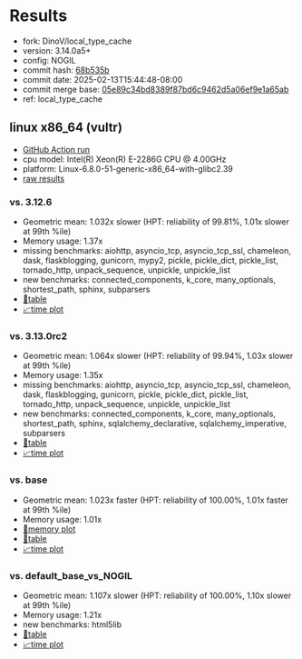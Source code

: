 # Results

- fork: DinoV/local_type_cache
- version: 3.14.0a5+
- config: NOGIL
- commit hash: [68b535b](https://github.com/DinoV/cpython/commit/68b535b)
- commit date: 2025-02-13T15:44:48-08:00
- commit merge base: [05e89c34bd8389f87bd6c9462d5a06ef9e1a65ab](https://github.com/python/cpython/commit/05e89c34bd8389f87bd6c9462d5a06ef9e1a65ab)
- ref: local_type_cache

## linux x86_64 (vultr)

- [GitHub Action run](https://github.com/facebookexperimental/free-threading-benchmarking/actions/runs/13319304595)
- cpu model: Intel(R) Xeon(R) E-2286G CPU @ 4.00GHz
- platform: Linux-6.8.0-51-generic-x86_64-with-glibc2.39
- [raw results](bm-20250213-vultr-x86_64-DinoV-local_type_cache-3.14.0a5%2B-68b535b.json)

### vs. 3.12.6

- Geometric mean: 1.032x slower (HPT: reliability of 99.81%, 1.01x slower at 99th %ile)
- Memory usage: 1.37x
- missing benchmarks: aiohttp, asyncio_tcp, asyncio_tcp_ssl, chameleon, dask, flaskblogging, gunicorn, mypy2, pickle, pickle_dict, pickle_list, tornado_http, unpack_sequence, unpickle, unpickle_list
- new benchmarks: connected_components, k_core, many_optionals, shortest_path, sphinx, subparsers
- [📄table](bm-20250213-vultr-x86_64-DinoV-local_type_cache-3.14.0a5%2B-68b535b-vs-3.12.6.md)
- [📈time plot](bm-20250213-vultr-x86_64-DinoV-local_type_cache-3.14.0a5%2B-68b535b-vs-3.12.6.svg)

### vs. 3.13.0rc2

- Geometric mean: 1.064x slower (HPT: reliability of 99.94%, 1.03x slower at 99th %ile)
- Memory usage: 1.35x
- missing benchmarks: aiohttp, asyncio_tcp, asyncio_tcp_ssl, chameleon, dask, flaskblogging, gunicorn, pickle, pickle_dict, pickle_list, tornado_http, unpack_sequence, unpickle, unpickle_list
- new benchmarks: connected_components, k_core, many_optionals, shortest_path, sphinx, sqlalchemy_declarative, sqlalchemy_imperative, subparsers
- [📄table](bm-20250213-vultr-x86_64-DinoV-local_type_cache-3.14.0a5%2B-68b535b-vs-3.13.0rc2.md)
- [📈time plot](bm-20250213-vultr-x86_64-DinoV-local_type_cache-3.14.0a5%2B-68b535b-vs-3.13.0rc2.svg)

### vs. base

- Geometric mean: 1.023x faster (HPT: reliability of 100.00%, 1.01x faster at 99th %ile)
- Memory usage: 1.01x
- [🧠memory plot](bm-20250213-vultr-x86_64-DinoV-local_type_cache-3.14.0a5%2B-68b535b-vs-base-mem.svg)
- [📄table](bm-20250213-vultr-x86_64-DinoV-local_type_cache-3.14.0a5%2B-68b535b-vs-base.md)
- [📈time plot](bm-20250213-vultr-x86_64-DinoV-local_type_cache-3.14.0a5%2B-68b535b-vs-base.svg)

### vs. default_base_vs_NOGIL

- Geometric mean: 1.107x slower (HPT: reliability of 100.00%, 1.10x slower at 99th %ile)
- Memory usage: 1.21x
- new benchmarks: html5lib
- [📄table](bm-20250213-vultr-x86_64-DinoV-local_type_cache-3.14.0a5%2B-68b535b-vs-default_base_vs_NOGIL.md)
- [📈time plot](bm-20250213-vultr-x86_64-DinoV-local_type_cache-3.14.0a5%2B-68b535b-vs-default_base_vs_NOGIL.svg)

